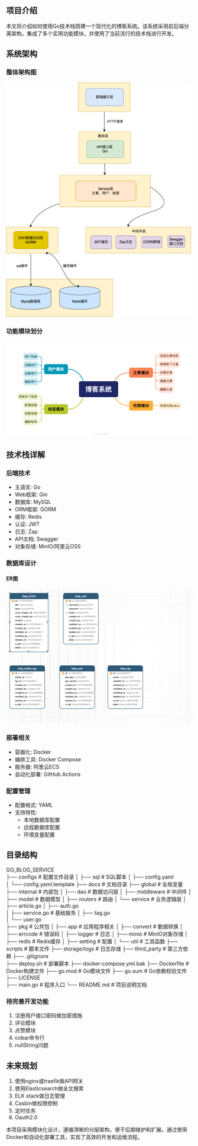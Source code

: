 ## 项目介绍
本文将介绍如何使用Go技术栈搭建一个现代化的博客系统。该系统采用前后端分离架构，集成了多个实用功能模块，并使用了当前流行的技术栈进行开发。

## 系统架构

### 整体架构图
<img src="./images/博客系统架构图.png" width="500" alt="系统架构图">

### 功能模块划分
<img src="./images/博客系统.png" width="600" alt="系统架构图">

## 技术栈详解

### 后端技术
- 主语言: Go    
- Web框架: Gin
- 数据库: MySQL
- ORM框架: GORM
- 缓存: Redis
- 认证: JWT
- 日志: Zap
- API文档: Swagger
- 对象存储: MinIO/阿里云OSS

### 数据库设计
#### ER图
<img src="./images/er.png" width="600" alt="数据库ER图">

### 部署相关
- 容器化: Docker
- 编排工具: Docker Compose
- 服务器: 阿里云ECS
- 自动化部署: GitHub Actions

### 配置管理
- 配置格式: YAML
- 支持特性:
  - 本地数据库配置
  - 远程数据库配置
  - 环境变量配置

## 目录结构
GO_BLOG_SERVICE    
├── configs              # 配置文件目录
│   ├── sql             # SQL脚本
│   ├── config.yaml     
│   └── config.yaml.template 
├── docs                 # 文档目录
├── global              # 全局变量
├── internal            # 内部包
│   ├── dao            # 数据访问层
│   ├── middleware     # 中间件
│   ├── model         # 数据模型
│   ├── routers       # 路由
│   └── service       # 业务逻辑层
│       ├── article.go 
│       ├── auth.go    
│       ├── service.go # 基础服务
│       ├── tag.go     
│       └── user.go    
├── pkg                 # 公共包
│   ├── app            # 应用程序相关
│   ├── convert        # 数据转换
│   ├── errcode        # 错误码
│   ├── logger         # 日志
│   ├── minio          # MinIO对象存储
│   ├── redis          # Redis缓存
│   ├── setting        # 配置
│   └── util           # 工具函数
├── scripts            # 脚本文件
├── storage/logs       # 日志存储
├── third_party        # 第三方依赖
├── .gitignore        
├── deploy.sh          # 部署脚本
├── docker-compose.yml.bak 
├── Dockerfile         # Docker构建文件
├── go.mod            # Go模块文件
├── go.sum            # Go依赖校验文件
├── LICENSE           
├── main.go           # 程序入口
└── README.md         # 项目说明文档

### 待完善开发功能
1. 注册用户接口密码做加密措施
2. 评论模块
3. 点赞模块
4. cobar命令行
5. nullString问题


## 未来规划
1. 使用nginx或traefik做API网关
2. 使用Elasticsearch做全文搜索
3. ELK stack做日志管理
4. Casbin做权限控制
5. 定时任务
6. Oauth2.0


本项目采用模块化设计，遵循清晰的分层架构，便于后期维护和扩展。通过使用Docker和自动化部署工具，实现了高效的开发和运维流程。




